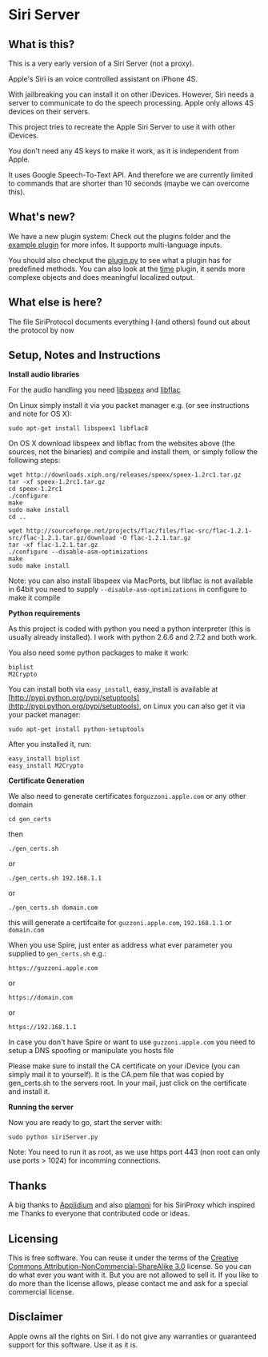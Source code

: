 Siri Server
===========

What is this?
-------------
This is a very early version of a Siri Server (not a proxy).

Apple's Siri is an voice controlled assistant on iPhone 4S.

With jailbreaking you can install it on other iDevices.
However, Siri needs a server to communicate to do the speech processing.
Apple only allows 4S devices on their servers.

This project tries to recreate the Apple Siri Server to use it with other iDevices.

You don't need any 4S keys to make it work, as it is independent from Apple.

It uses Google Speech-To-Text API. And therefore we are currently limited to 
commands that are shorter than 10 seconds (maybe we can overcome this).

What's new?
-----------
We have a new plugin system:
Check out the plugins folder and the [example plugin](https://github.com/Eichhoernchen/SiriServer/blob/master/plugins/examplePlugin.py) for more infos.
It supports multi-language inputs.

You should also checkput the [plugin.py](https://github.com/Eichhoernchen/SiriServer/blob/master/plugin.py) to see what a plugin has for predefined methods.
You can also look at the [time](https://github.com/Eichhoernchen/SiriServer/blob/master/plugins/time.py) plugin, it sends more complexe objects and does meaningful localized output.

What else is here?
------------------
The file SiriProtocol documents everything I (and others) found out about the protocol by now


Setup, Notes and Instructions
-----------------------------

**Install audio libraries**

For the audio handling you need [libspeex](http://www.speex.org/) and [libflac](http://flac.sourceforge.net/)

On Linux simply install it via you packet manager e.g. (or see instructions and note for OS X):

	sudo apt-get install libspeex1 libflac8

On OS X download libspeex and libflac from the websites above (the sources, not the binaries)
and compile and install them, or simply follow the following steps:

	wget http://downloads.xiph.org/releases/speex/speex-1.2rc1.tar.gz
	tar -xf speex-1.2rc1.tar.gz
	cd speex-1.2rc1
	./configure
	make
	sudo make install
	cd ..
	
	wget http://sourceforge.net/projects/flac/files/flac-src/flac-1.2.1-src/flac-1.2.1.tar.gz/download -O flac-1.2.1.tar.gz
	tar -xf flac-1.2.1.tar.gz
	./configure --disable-asm-optimizations
	make
	sudo make install
Note: you can also install libspeex via MacPorts, but libflac is not available in 64bit you need to supply `--disable-asm-optimizations` in configure to make it compile

**Python requirements**

As this project is coded with python you need a python interpreter (this is usually already installed).
I work with python 2.6.6 and 2.7.2 and both work.

You also need some python packages to make it work:

	biplist
	M2Crypto

You can install both via `easy_install`,
easy_install is available at [http://pypi.python.org/pypi/setuptools](http://pypi.python.org/pypi/setuptools),
on Linux you can also get it via your packet manager:

	sudo apt-get install python-setuptools

After you installed it, run:

	easy_install biplist
	easy_install M2Crypto

**Certificate Generation**

We also need to generate certificates for`guzzoni.apple.com` or any other domain

	cd gen_certs
then

	./gen_certs.sh
or

	./gen_certs.sh 192.168.1.1
or

	./gen_certs.sh domain.com
this will generate a certifcaite for `guzzoni.apple.com`, `192.168.1.1` or `domain.com`

When you use Spire, just enter as address what ever parameter you supplied to `gen_certs.sh` e.g.:

	https://guzzoni.apple.com
or

	https://domain.com
or

	https://192.168.1.1

In case you don't have Spire or want to use `guzzoni.apple.com`
you need to setup a DNS spoofing or manipulate you hosts file

Please make sure to install the CA certificate on your iDevice (you can simply mail it to yourself).
It is the CA.pem file that was copied by gen_certs.sh to the servers root. 
In your mail, just click on the certificate and install it.

**Running the server**

Now you are ready to go, start the server with:

	sudo python siriServer.py
Note: You need to run it as root, as we use https port 443
(non root can only use ports > 1024) for incomming connections.


Thanks
------
A big thanks to [Applidium](http://applidium.com/en/news/cracking_siri/) and also [plamoni](https://github.com/plamoni/SiriProxy/) for his SiriProxy which inspired me
Thanks to everyone that contributed code or ideas.

Licensing
---------
This is free software. You can reuse it under the terms of the [Creative Commons Attribution-NonCommercial-ShareAlike 3.0](http://creativecommons.org/licenses/by-nc-sa/3.0/) license. So you can do what ever you want with it. But you are not allowed to sell it.
If you like to do more than the license allows, please contact me and ask for a special commercial license.

Disclaimer
----------
Apple owns all the rights on Siri. I do not give any warranties or guaranteed support for this software. Use it as it is.
